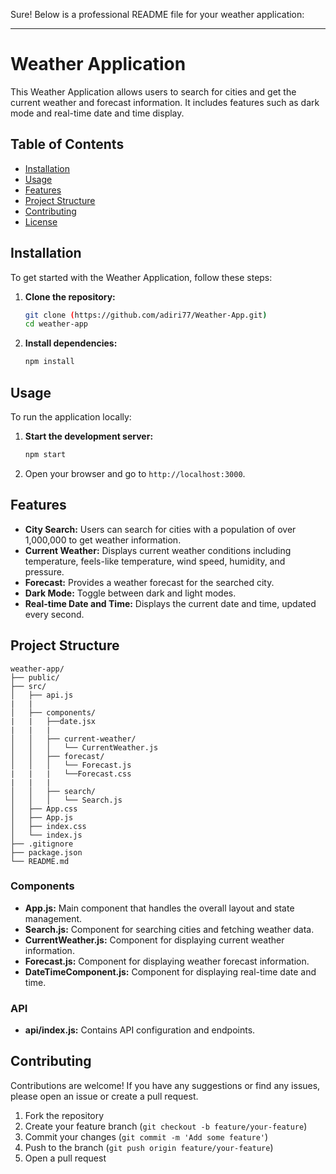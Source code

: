 Sure! Below is a professional README file for your weather application:

---

# Weather Application

This Weather Application allows users to search for cities and get the current weather and forecast information. It includes features such as dark mode and real-time date and time display.

## Table of Contents

- [Installation](#installation)
- [Usage](#usage)
- [Features](#features)
- [Project Structure](#project-structure)
- [Contributing](#contributing)
- [License](#license)

## Installation

To get started with the Weather Application, follow these steps:

1. **Clone the repository:**

   ```bash
   git clone (https://github.com/adiri77/Weather-App.git)
   cd weather-app
   ```

2. **Install dependencies:**

   ```bash
   npm install
   ```

## Usage

To run the application locally:

1. **Start the development server:**

   ```bash
   npm start
   ```

2. Open your browser and go to `http://localhost:3000`.

## Features

- **City Search:** Users can search for cities with a population of over 1,000,000 to get weather information.
- **Current Weather:** Displays current weather conditions including temperature, feels-like temperature, wind speed, humidity, and pressure.
- **Forecast:** Provides a weather forecast for the searched city.
- **Dark Mode:** Toggle between dark and light modes.
- **Real-time Date and Time:** Displays the current date and time, updated every second.

## Project Structure

```
weather-app/
├── public/
├── src/
│   ├── api.js
|   |
│   ├── components/
|   |   ├──date.jsx
|   |   | 
│   │   ├── current-weather/
│   │   │   └── CurrentWeather.js
│   │   ├── forecast/
│   │   │   └── Forecast.js
|   |   |   └──Forecast.css 
|   |   |
│   │   ├── search/
│   │   │   └── Search.js
│   ├── App.css
│   ├── App.js
│   ├── index.css
│   └── index.js
├── .gitignore
├── package.json
└── README.md
```

### Components

- **App.js:** Main component that handles the overall layout and state management.
- **Search.js:** Component for searching cities and fetching weather data.
- **CurrentWeather.js:** Component for displaying current weather information.
- **Forecast.js:** Component for displaying weather forecast information.
- **DateTimeComponent.js:** Component for displaying real-time date and time.

### API

- **api/index.js:** Contains API configuration and endpoints.

## Contributing

Contributions are welcome! If you have any suggestions or find any issues, please open an issue or create a pull request.

1. Fork the repository
2. Create your feature branch (`git checkout -b feature/your-feature`)
3. Commit your changes (`git commit -m 'Add some feature'`)
4. Push to the branch (`git push origin feature/your-feature`)
5. Open a pull request
